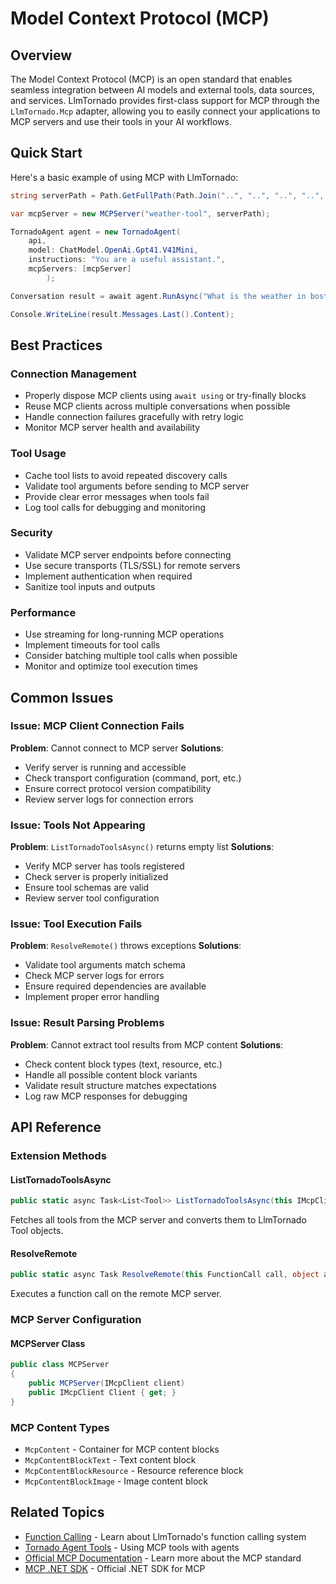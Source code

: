 # Model Context Protocol (MCP)

## Overview

The Model Context Protocol (MCP) is an open standard that enables seamless integration between AI models and external tools, data sources, and services. LlmTornado provides first-class support for MCP through the `LlmTornado.Mcp` adapter, allowing you to easily connect your applications to MCP servers and use their tools in your AI workflows.

## Quick Start

Here's a basic example of using MCP with LlmTornado:
```csharp
string serverPath = Path.GetFullPath(Path.Join("..", "..", "..", "..", "LlmTornado.Mcp.Sample.Server"));

var mcpServer = new MCPServer("weather-tool", serverPath);

TornadoAgent agent = new TornadoAgent(
    api,
    model: ChatModel.OpenAi.Gpt41.V41Mini,
    instructions: "You are a useful assistant.",
    mcpServers: [mcpServer]
        );

Conversation result = await agent.RunAsync("What is the weather in boston?");

Console.WriteLine(result.Messages.Last().Content);
```

## Best Practices

### Connection Management
- Properly dispose MCP clients using `await using` or try-finally blocks
- Reuse MCP clients across multiple conversations when possible
- Handle connection failures gracefully with retry logic
- Monitor MCP server health and availability

### Tool Usage
- Cache tool lists to avoid repeated discovery calls
- Validate tool arguments before sending to MCP server
- Provide clear error messages when tools fail
- Log tool calls for debugging and monitoring

### Security
- Validate MCP server endpoints before connecting
- Use secure transports (TLS/SSL) for remote servers
- Implement authentication when required
- Sanitize tool inputs and outputs

### Performance
- Use streaming for long-running MCP operations
- Implement timeouts for tool calls
- Consider batching multiple tool calls when possible
- Monitor and optimize tool execution times

## Common Issues

### Issue: MCP Client Connection Fails
**Problem**: Cannot connect to MCP server
**Solutions**:
- Verify server is running and accessible
- Check transport configuration (command, port, etc.)
- Ensure correct protocol version compatibility
- Review server logs for connection errors

### Issue: Tools Not Appearing
**Problem**: `ListTornadoToolsAsync()` returns empty list
**Solutions**:
- Verify MCP server has tools registered
- Check server is properly initialized
- Ensure tool schemas are valid
- Review server tool configuration

### Issue: Tool Execution Fails
**Problem**: `ResolveRemote()` throws exceptions
**Solutions**:
- Validate tool arguments match schema
- Check MCP server logs for errors
- Ensure required dependencies are available
- Implement proper error handling

### Issue: Result Parsing Problems
**Problem**: Cannot extract tool results from MCP content
**Solutions**:
- Check content block types (text, resource, etc.)
- Handle all possible content block variants
- Validate result structure matches expectations
- Log raw MCP responses for debugging

## API Reference

### Extension Methods

#### ListTornadoToolsAsync
```csharp
public static async Task<List<Tool>> ListTornadoToolsAsync(this IMcpClient client)
```
Fetches all tools from the MCP server and converts them to LlmTornado Tool objects.

#### ResolveRemote
```csharp
public static async Task ResolveRemote(this FunctionCall call, object arguments)
```
Executes a function call on the remote MCP server.

### MCP Server Configuration

#### MCPServer Class
```csharp
public class MCPServer
{
    public MCPServer(IMcpClient client)
    public IMcpClient Client { get; }
}
```

### MCP Content Types

- `McpContent` - Container for MCP content blocks
- `McpContentBlockText` - Text content block
- `McpContentBlockResource` - Resource reference block
- `McpContentBlockImage` - Image content block

## Related Topics

- [Function Calling](../1.%20LlmTornado/1.%20Chat/4.%20functions.md) - Learn about LlmTornado's function calling system
- [Tornado Agent Tools](../2.%20Agents/2.%20Tornado-Agent/4.%20Tools/3.%20MCP%20Tools.md) - Using MCP tools with agents
- [Official MCP Documentation](https://modelcontextprotocol.io/) - Learn more about the MCP standard
- [MCP .NET SDK](https://github.com/modelcontextprotocol/dotnet-sdk) - Official .NET SDK for MCP
